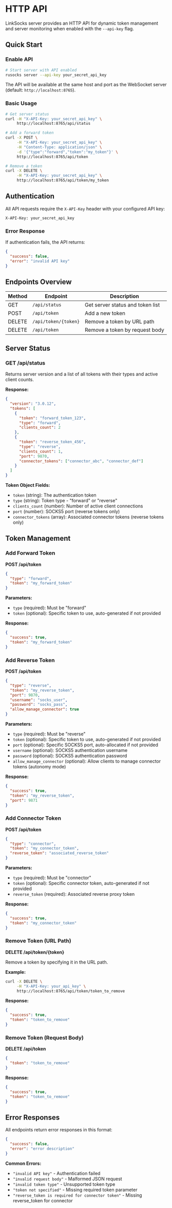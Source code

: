 # HTTP API

LinkSocks server provides an HTTP API for dynamic token management and server monitoring when enabled with the `--api-key` flag.

## Quick Start

### Enable API

```bash
# Start server with API enabled
rusocks server --api-key your_secret_api_key
```

The API will be available at the same host and port as the WebSocket server (default: `http://localhost:8765`).

### Basic Usage

```bash
# Get server status
curl -H "X-API-Key: your_secret_api_key" \
     http://localhost:8765/api/status

# Add a forward token
curl -X POST \
     -H "X-API-Key: your_secret_api_key" \
     -H "Content-Type: application/json" \
     -d '{"type":"forward","token":"my_token"}' \
     http://localhost:8765/api/token

# Remove a token
curl -X DELETE \
     -H "X-API-Key: your_secret_api_key" \
     http://localhost:8765/api/token/my_token
```

## Authentication

All API requests require the `X-API-Key` header with your configured API key:

```http
X-API-Key: your_secret_api_key
```

### Error Response

If authentication fails, the API returns:

```json
{
  "success": false,
  "error": "invalid API key"
}
```

## Endpoints Overview

| Method | Endpoint | Description |
|--------|----------|-------------|
| GET    | `/api/status` | Get server status and token list |
| POST   | `/api/token` | Add a new token |
| DELETE | `/api/token/{token}` | Remove a token by URL path |
| DELETE | `/api/token` | Remove a token by request body |

## Server Status

### GET /api/status

Returns server version and a list of all tokens with their types and active client counts.

**Response:**

```json
{
  "version": "3.0.12",
  "tokens": [
    {
      "token": "forward_token_123",
      "type": "forward", 
      "clients_count": 2
    },
    {
      "token": "reverse_token_456",
      "type": "reverse",
      "clients_count": 1,
      "port": 9870,
      "connector_tokens": ["connector_abc", "connector_def"]
    }
  ]
}
```

**Token Object Fields:**

- `token` (string): The authentication token
- `type` (string): Token type - "forward" or "reverse"  
- `clients_count` (number): Number of active client connections
- `port` (number): SOCKS5 port (reverse tokens only)
- `connector_tokens` (array): Associated connector tokens (reverse tokens only)

## Token Management

### Add Forward Token

**POST /api/token**

```json
{
  "type": "forward",
  "token": "my_forward_token"
}
```

**Parameters:**

- `type` (required): Must be "forward"
- `token` (optional): Specific token to use, auto-generated if not provided

**Response:**

```json
{
  "success": true,
  "token": "my_forward_token"
}
```

### Add Reverse Token

**POST /api/token**

```json
{
  "type": "reverse",
  "token": "my_reverse_token",
  "port": 9870,
  "username": "socks_user",
  "password": "socks_pass",
  "allow_manage_connector": true
}
```

**Parameters:**

- `type` (required): Must be "reverse"
- `token` (optional): Specific token to use, auto-generated if not provided
- `port` (optional): Specific SOCKS5 port, auto-allocated if not provided
- `username` (optional): SOCKS5 authentication username
- `password` (optional): SOCKS5 authentication password  
- `allow_manage_connector` (optional): Allow clients to manage connector tokens (autonomy mode)

**Response:**

```json
{
  "success": true,
  "token": "my_reverse_token",
  "port": 9871
}
```

### Add Connector Token

**POST /api/token**

```json
{
  "type": "connector",
  "token": "my_connector_token",
  "reverse_token": "associated_reverse_token"
}
```

**Parameters:**

- `type` (required): Must be "connector"
- `token` (optional): Specific connector token, auto-generated if not provided
- `reverse_token` (required): Associated reverse proxy token

**Response:**

```json
{
  "success": true,
  "token": "my_connector_token"
}
```

### Remove Token (URL Path)

**DELETE /api/token/{token}**

Remove a token by specifying it in the URL path.

**Example:**

```bash
curl -X DELETE \
     -H "X-API-Key: your_api_key" \
     http://localhost:8765/api/token/token_to_remove
```

**Response:**

```json
{
  "success": true,
  "token": "token_to_remove"
}
```

### Remove Token (Request Body)

**DELETE /api/token**

```json
{
  "token": "token_to_remove"
}
```

**Response:**

```json
{
  "success": true,
  "token": "token_to_remove"
}
```

## Error Responses

All endpoints return error responses in this format:

```json
{
  "success": false,
  "error": "error description"
}
```

**Common Errors:**

- `"invalid API key"` - Authentication failed
- `"invalid request body"` - Malformed JSON request
- `"invalid token type"` - Unsupported token type
- `"token not specified"` - Missing required token parameter
- `"reverse_token is required for connector token"` - Missing reverse_token for connector
